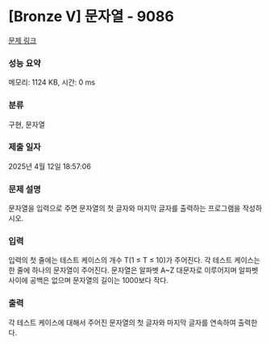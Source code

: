 # [Bronze V] 문자열 - 9086 

[문제 링크](https://www.acmicpc.net/problem/9086) 

### 성능 요약

메모리: 1124 KB, 시간: 0 ms

### 분류

구현, 문자열

### 제출 일자

2025년 4월 12일 18:57:06

### 문제 설명

<p>문자열을 입력으로 주면 문자열의 첫 글자와 마지막 글자를 출력하는 프로그램을 작성하시오.</p>

### 입력 

 <p>입력의 첫 줄에는 테스트 케이스의 개수 T(1 ≤ T ≤ 10)가 주어진다. 각 테스트 케이스는 한 줄에 하나의 문자열이 주어진다. 문자열은 알파벳 A~Z 대문자로 이루어지며 알파벳 사이에 공백은 없으며 문자열의 길이는 1000보다 작다.</p>

### 출력 

 <p>각 테스트 케이스에 대해서 주어진 문자열의 첫 글자와 마지막 글자를 연속하여 출력한다.</p>


